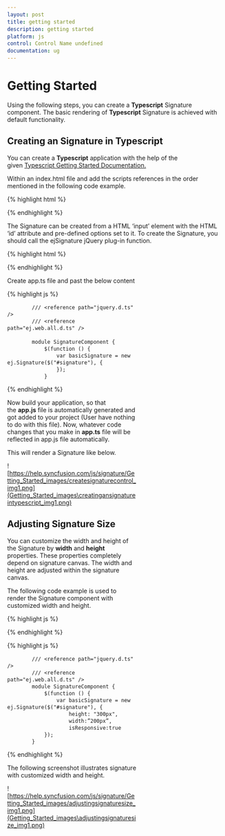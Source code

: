 ```yaml
---
layout: post
title: getting started
description: getting started
platform: js
control: Control Name undefined
documentation: ug
---
```


# Getting Started

Using the following steps, you can create a **Typescript** Signature component. The basic rendering of **Typescript** Signature is achieved with default functionality.

## Creating an Signature in Typescript

You can create a **Typescript** application with the help of the given [Typescript Getting Started Documentation.](https://help.syncfusion.com/js/typescript)

Within an index.html file and add the scripts references in the order mentioned in the following code example.

{% highlight html %}
    <!DOCTYPE html>
    <html>
    <head>
        <title>Typescript Application</title>
        <link href="http://cdn.syncfusion.com/{{site.releaseversion}}/js/web/flat-azure/ej.web.all.min.css" rel="stylesheet" />
        <script src="https://code.jquery.com/jquery-3.1.1.min.js"></script>
        <script src="http://cdn.syncfusion.com/{{site.releaseversion}}/js/web/ej.web.all.min.js" type="text/javascript"></script>
    </head>
    <body>
        <!--Add Signature here-->
    </body>
    </html>

{% endhighlight %}


The Signature can be created from a HTML ‘input’ element with the HTML ‘id’ attribute and pre-defined options set to it. To create the Signature, you should call the ejSignature jQuery plug-in function.

{% highlight html %}

<div style="width:300px;height:600px;">

<div id="signature" />

 </div>


{% endhighlight %}


Create app.ts file and past the below content

{% highlight js %}

            /// <reference path="jquery.d.ts" />
            /// <reference path="ej.web.all.d.ts" />

            module SignatureComponent { 
                $(function () { 
                    var basicSignature = new ej.Signature($("#signature"), {
                    });
                }
{% endhighlight %}


Now build your application, so that the **app.js** file is automatically generated and got added to your project (User have nothing to do with this file). Now, whatever code changes that you make in **app.ts** file will be reflected in app.js file automatically.

This will render a Signature like below.

![https://help.syncfusion.com/js/signature/Getting_Started_images/createsignaturecontrol_img1.png](Getting_Started_images\creatingansignatureintypescript_img1.png)


## Adjusting Signature Size

You can customize the width and height of the Signature by **width** and **height** properties. These properties completely depend on signature canvas. The width and height are adjusted within the signature canvas.

The following code example is used to render the Signature component with customized width and height.

{% highlight js %}

<div id="signature" /> 
<script src="app.js"></script>

{% endhighlight %}


{% highlight js %}


            /// <reference path="jquery.d.ts" />
            /// <reference path="ej.web.all.d.ts" />
            module SignatureComponent { 
                $(function () { 
                    var basicSignature = new ej.Signature($("#signature"), {
                        height: "300px",
                        width:”200px”,
                        isResponsive:true
                });
            }


{% endhighlight %}


The following screenshot illustrates signature with customized width and height.

![https://help.syncfusion.com/js/signature/Getting_Started_images/adjustingsignaturesize_img1.png](Getting_Started_images\adjustingsignaturesize_img1.png)



